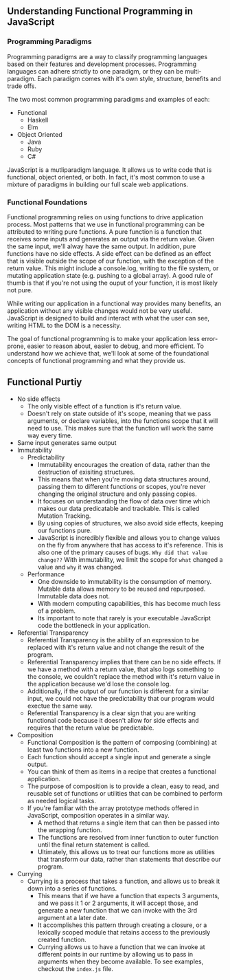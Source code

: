 ## Understanding Functional Programming in JavaScript

### Programming Paradigms

Programming paradigms are a way to classify programming languages based on their features and development processes. Programming languages can adhere strictly to one paradigm, or they can be multi-paradigm. Each paradigm comes with it's own style, structure, benefits and trade offs.

The two most common programming paradigms and examples of each:

* Functional
    * Haskell
    * Elm
* Object Oriented
    * Java
    * Ruby
    * C#

JavaScript is a mutliparadigm language. It allows us to write code that is functional, object oriented, or both. In fact, it's most common to use a mixture of paradigms in building our full scale web applications.

### Functional Foundations

Functional programming relies on using functions to drive application process. Most patterns that we use in functional programming can be attributed to writing pure functions. A pure function is a function that receives some inputs and generates an output via the return value. Given the same input, we'll alway have the same output. In addition, pure functions have no side effects. A side effect can be defined as an effect that is visible outside the scope of our function, with the exception of the return value. This might include a console.log, writing to the file system, or mutating application state (e.g. pushing to a global array). A good rule of thumb is that if you're not using the ouput of your function, it is most likely not pure.

While writing our application in a functional way provides many benefits, an application without any visible changes would not be very useful. JavaScript is designed to build and interact with what the user can see, writing HTML to the DOM is a necessity.

The goal of functional programming is to make your application less error-prone, easier to reason about, easier to debug, and more efficient. To understand how we achieve that, we'll look at some of the foundational concepts of functional programming and what they provide us.

## Functional Purtiy
* No side effects
    * The only visible effect of a function is it's return value.
    * Doesn't rely on state outside of it's scope, meaning that we pass arguments, or declare variables, into the functions scope that it will need to use. This makes sure that the function will work the same way every time.
* Same input generates same output
* Immutability
    * Predictability
        * Immutability encourages the creation of data, rather than the destruction of exisiting structures.
        * This means that when you're moving data structures around, passing them to different functions or scopes, you're never changing the original structure and only passing copies.
        * It focuses on understanding the flow of data over time which makes our data predicatable and trackable. This is called Mutation Tracking.
        * By using copies of structures, we also avoid side effects, keeping our functions pure.
        * JavaScript is incredibly flexible and allows you to change values on the fly from anywhere that has access to it's reference. This is also one of the primary causes of bugs. `Why did that value change??` With immutability, we limit the scope for `what` changed a value and `why` it was changed.
    * Performance
        * One downside to immutability is the consumption of memory. Mutable data allows memory to be reused and repurposed. Immutable data does not.
        * With modern computing capabilities, this has become much less of a problem.
        * Its important to note that rarely is your executable JavaScript code the bottleneck in your application.
* Referential Transparency
    * Referential Transparency is the ability of an expression to be replaced with it's return value and not change the result of the program.
    * Referential Transparency implies that there can be no side effects. If we have a method with a return value, that also logs something to the console, we couldn't replace the method with it's return value in the application because we'd lose the console log.
    * Additionally, if the output of our function is different for a similar input, we could not have the predictability that our program would exectue the same way.
    * Referential Transparency is a clear sign that you are writing functional code because it doesn't allow for side effects and requires that the return value be predictable.
* Composition
    * Functional Composition is the pattern of composing (combining) at least two functions into a new function.
    * Each function should accept a single input and generate a single output.
    * You can think of them as items in a recipe that creates a functional application.
    * The purpose of composition is to provide a clean, easy to read, and reusable set of functions or utilities that can be combined to perform as needed logical tasks.
    * If you're familiar with the array prototype methods offered in JavaScript, composition operates in a similar way.
        * A method that returns a single item that can then be passed into the wrapping function.
        * The functions are resolved from inner function to outer function until the final return statement is called.
        * Ultimately, this allows us to treat our functions more as utilities that transform our data, rather than statements that describe our program.
* Currying
    * Currying is a process that takes a function, and allows us to break it down into a series of functions.
        * This means that if we have a function that expects 3 arguments, and we pass it 1 or 2 arguments, it will accept those, and generate a new function that we can invoke with the 3rd argument at a later date.
        * It accomplishes this pattern through creating a closure, or a lexically scoped module that retains access to the previously created function.
        * Currying allows us to have a function that we can invoke at different points in our runtime by allowing us to pass in arguments when they become available.
To see examples, checkout the `index.js` file.
